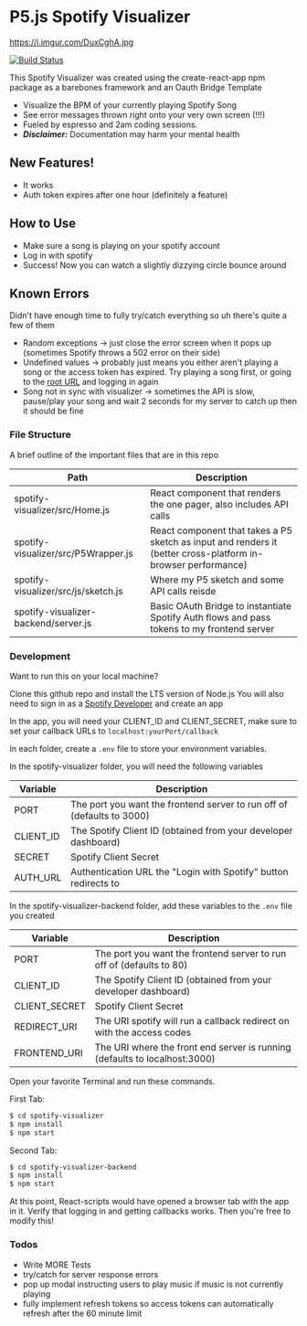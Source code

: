 # P5.js Spotify Visualizer

https://i.imgur.com/DuxCghA.jpg

[![Build Status](https://travis-ci.org/joemccann/dillinger.svg?branch=master)](https://travis-ci.org/joemccann/dillinger)

This Spotify Visualizer was created using the create-react-app npm package as a barebones framework and an Oauth Bridge Template
  - Visualize the BPM of your currently playing Spotify Song
  - See error messages thrown right onto your very own screen (!!!)
  - Fueled by espresso and 2am coding sessions.
  - ***Disclaimer:*** Documentation may harm your mental health

## New Features!

  - It works
  - Auth token expires after one hour (definitely a feature)


## How to Use
  - Make sure a song is playing on your spotify account
  - Log in with spotify
  - Success! Now you can watch a slightly dizzying circle bounce around


## Known Errors

Didn't have enough time to fully try/catch everything so uh there's quite a few of them

* Random exceptions -> just close the error screen when it pops up (sometimes Spotify throws a 502 error on their side)
* Undefined values -> probably just means you either aren't playing a song or the access token has expired. Try playing a song first, or going to the [root URL](https://spotify.davidli3100.com) and logging in again
* Song not in sync with visualizer -> sometimes the API is slow, pause/play your song and wait 2 seconds for my server to catch up then it should be fine


### File Structure

A brief outline of the important files that are in this repo

| Path | Description |
| ------ | ------ |
| spotify-visualizer/src/Home.js | React component that renders the one pager, also includes API calls |
| spotify-visualizer/src/P5Wrapper.js | React component that takes a P5 sketch as input and renders it (better cross-platform in-browser performance) |
| spotify-visualizer/src/js/sketch.js | Where my P5 sketch and some API calls reisde |
| spotify-visualizer-backend/server.js | Basic OAuth Bridge to instantiate Spotify Auth flows and pass tokens to my frontend server |



### Development

Want to run this on your local machine?

Clone this github repo and install the LTS version of Node.js
You will also need to sign in as a [Spotify Developer](https://developer.spotify.com) and create an app 

In the app, you will need your CLIENT_ID and CLIENT_SECRET, make sure to set your callback URLs to ```localhost:yourPort/callback```

In each folder, create a ```.env``` file to store your environment variables. 

In the spotify-visualizer folder, you will need the following variables

| Variable | Description |
| ------ | ------ |
| PORT | The port you want the frontend server to run off of (defaults to 3000) |
| CLIENT_ID | The Spotify Client ID (obtained from your developer dashboard) |
|SECRET| Spotify Client Secret |
|AUTH_URL| Authentication URL the "Login with Spotify" button redirects to |

In the spotify-visualizer-backend folder, add these variables to the ```.env``` file you created

| Variable | Description |
| ------ | ------ |
| PORT | The port you want the frontend server to run off of (defaults to 80) |
| CLIENT_ID | The Spotify Client ID (obtained from your developer dashboard) |
|CLIENT_SECRET| Spotify Client Secret |
|REDIRECT_URI| The URI spotify will run a callback redirect on with the access codes|
|FRONTEND_URI| The URI where the front end server is running (defaults to localhost:3000)

Open your favorite Terminal and run these commands.

First Tab:
```sh
$ cd spotify-visualizer
$ npm install
$ npm start

```


Second Tab:
```sh
$ cd spotify-visualizer-backend
$ npm install
$ npm start
```
At this point, React-scripts would have opened a browser tab with the app in it. Verify that logging in and getting callbacks works. Then you're free to modify this!



### Todos

 - Write MORE Tests
 - try/catch for server response errors 
 - pop up modal instructing users to play music if music is not currently playing
 - fully implement refresh tokens so access tokens can automatically refresh after the 60 minute limit





